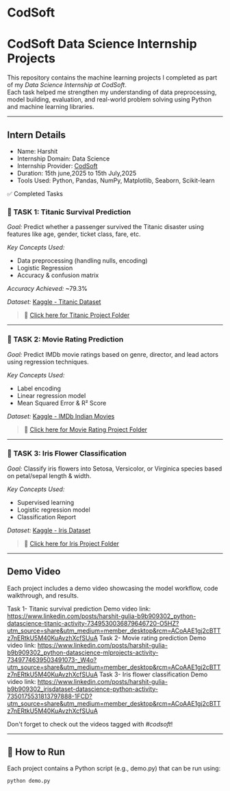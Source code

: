 # CodSoft
# CodSoft Data Science Internship Projects

This repository contains the machine learning projects I completed as part of my *Data Science Internship at CodSoft*.  
Each task helped me strengthen my understanding of data preprocessing, model building, evaluation, and real-world problem solving using Python and machine learning libraries.

---

## Intern Details

- Name: Harshit  
- Internship Domain: Data Science  
- Internship Provider: [CodSoft](https://www.codsoft.in)  
- Duration: 15th june,2025 to 15th July,2025  
- Tools Used: Python, Pandas, NumPy, Matplotlib, Seaborn, Scikit-learn

 ✅ Completed Tasks

### 🔹 TASK 1: Titanic Survival Prediction

*Goal:* Predict whether a passenger survived the Titanic disaster using features like age, gender, ticket class, fare, etc.

*Key Concepts Used:*
- Data preprocessing (handling nulls, encoding)
- Logistic Regression
- Accuracy & confusion matrix

*Accuracy Achieved:* ~79.3%

*Dataset:* [Kaggle - Titanic Dataset](https://www.kaggle.com/datasets/yasserh/titanic-dataset)

> 📁 [Click here for Titanic Project Folder]( https://github.com/Anushka-gulia/CodSoft/tree/CodSoft/Task%201%20-%20Titanic%20survival%20prediction )

---

### 🔹 TASK 2: Movie Rating Prediction

*Goal:* Predict IMDb movie ratings based on genre, director, and lead actors using regression techniques.

*Key Concepts Used:*
- Label encoding
- Linear regression model
- Mean Squared Error & R² Score

*Dataset:* [Kaggle - IMDb Indian Movies](https://www.kaggle.com/datasets/adrianmcmahon/imdb-india-movies) 

> 📁 [Click here for Movie Rating Project Folder]( https://github.com/Anushka-gulia/CodSoft/tree/CodSoft/Task%202%20-%20Movie%20rating%20prediction )

---

### 🔹 TASK 3: Iris Flower Classification

*Goal:* Classify iris flowers into Setosa, Versicolor, or Virginica species based on petal/sepal length & width.

*Key Concepts Used:*
- Supervised learning
- Logistic regression model
- Classification Report

*Dataset:* [Kaggle - Iris Dataset](https://www.kaggle.com/datasets/arshid/iris-flower-dataset)

> 📁 [Click here for Iris Project Folder]( https://github.com/Anushka-gulia/CodSoft/tree/CodSoft/Task%203%20-%20Iris%20flower%20classification )

---

##  Demo Video

Each project includes a demo video showcasing the model workflow, code walkthrough, and results.

Task 1- Titanic survival prediction 
Demo video link: https://www.linkedin.com/posts/harshit-gulia-b9b909302_python-datascience-titanic-activity-7349530036879646720-O5HZ?utm_source=share&utm_medium=member_desktop&rcm=ACoAAE1gj2cBTTz7nERtkU5M40KuAvzhXcfSUuA
Task 2- Movie rating prediction
Demo video link: https://www.linkedin.com/posts/harshit-gulia-b9b909302_python-datascience-mlprojects-activity-7349774639503491073-_W4o?utm_source=share&utm_medium=member_desktop&rcm=ACoAAE1gj2cBTTz7nERtkU5M40KuAvzhXcfSUuA
Task 3- Iris flower classification 
Demo video link: https://www.linkedin.com/posts/harshit-gulia-b9b909302_irisdataset-datascience-python-activity-7350175531813797888-1FCD?utm_source=share&utm_medium=member_desktop&rcm=ACoAAE1gj2cBTTz7nERtkU5M40KuAvzhXcfSUuA

Don't forget to check out the videos tagged with *#codsoft*!

---

## 📌 How to Run

Each project contains a Python script (e.g., demo.py) that can be run using:

```bash
python demo.py
